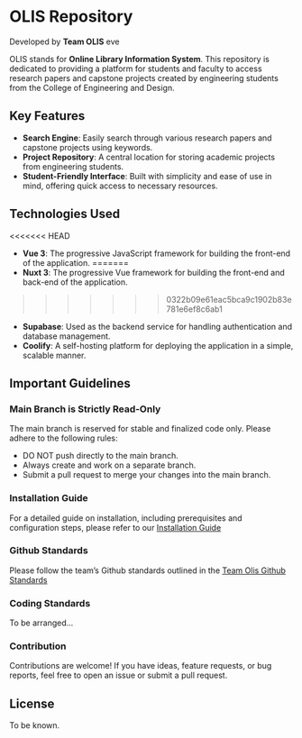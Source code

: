 # OLIS Repository

Developed by **Team OLIS** eve

OLIS stands for **Online Library Information System**. This repository is dedicated to providing a platform for students and faculty to access research papers and capstone projects created by engineering students from the College of Engineering and Design.

## Key Features

- **Search Engine**: Easily search through various research papers and capstone projects using keywords.
- **Project Repository**: A central location for storing academic projects from engineering students.
- **Student-Friendly Interface**: Built with simplicity and ease of use in mind, offering quick access to necessary resources.

## Technologies Used
<<<<<<< HEAD

- **Vue 3**: The progressive JavaScript framework for building the front-end of the application.
=======
- **Nuxt 3**: The progressive Vue framework for building the front-end and back-end of the application.
>>>>>>> 0322b09e61eac5bca9c1902b83e781e6ef8c6ab1
- **Supabase**: Used as the backend service for handling authentication and database management.
- **Coolify**: A self-hosting platform for deploying the application in a simple, scalable manner.

## Important Guidelines

### Main Branch is Strictly Read-Only

The main branch is reserved for stable and finalized code only. Please adhere to the following rules:

- DO NOT push directly to the main branch.
- Always create and work on a separate branch.
- Submit a pull request to merge your changes into the main branch.

### Installation Guide

For a detailed guide on installation, including prerequisites and configuration steps,
please refer to our [Installation Guide](https://docs.google.com/document/d/1gIQUc2u_p7HNYeICLiWZBhKxuiixqZaB5zIswmBZ19s/edit)

### Github Standards

Please follow the team’s Github standards outlined in the [Team Olis Github Standards](https://docs.google.com/document/d/1phrKDuMrYXJS5KsJAnIiMUS36uKmhlyRe355Ovgv-0o/edit#heading=h.5l6vfl3jqzcy)

### Coding Standards
To be arranged...

### Contribution

Contributions are welcome! If you have ideas, feature requests, or bug reports, feel free to open an issue or submit a pull request.

## License

To be known.
